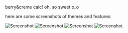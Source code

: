 berry&creme calc! oh, so sweet o_o
 
here are some screenshots of themes and features:

![Screenshot](https://i.imgur.com/jL6Fo63.jpg)
![Screenshot](https://i.imgur.com/LvM2WxV.png)
![Screenshot](https://i.imgur.com/6MCpLYr.jpg)
![Screenshot](https://i.imgur.com/kGP1ZxW.jpg)

